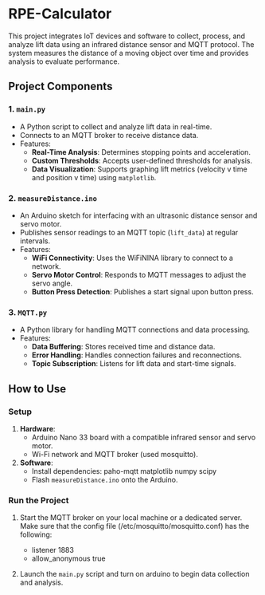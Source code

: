 # RPE-Calculator

This project integrates IoT devices and software to collect, process, and analyze lift data using an infrared distance sensor and MQTT protocol. The system measures the distance of a moving object over time and provides analysis to evaluate performance.

## Project Components

### 1. `main.py`
- A Python script to collect and analyze lift data in real-time.
- Connects to an MQTT broker to receive distance data.
- Features:
  - **Real-Time Analysis**: Determines stopping points and acceleration.
  - **Custom Thresholds**: Accepts user-defined thresholds for analysis.
  - **Data Visualization**: Supports graphing lift metrics (velocity v time and position v time) using `matplotlib`.

### 2. `measureDistance.ino`
- An Arduino sketch for interfacing with an ultrasonic distance sensor and servo motor.
- Publishes sensor readings to an MQTT topic (`lift_data`) at regular intervals.
- Features:
  - **WiFi Connectivity**: Uses the WiFiNINA library to connect to a network.
  - **Servo Motor Control**: Responds to MQTT messages to adjust the servo angle.
  - **Button Press Detection**: Publishes a start signal upon button press.

### 3. `MQTT.py`
- A Python library for handling MQTT connections and data processing.
- Features:
  - **Data Buffering**: Stores received time and distance data.
  - **Error Handling**: Handles connection failures and reconnections.
  - **Topic Subscription**: Listens for lift data and start-time signals.

## How to Use

### Setup
1. **Hardware**:
   - Arduino Nano 33 board with a compatible infrared sensor and servo motor.
   - Wi-Fi network and MQTT broker (used mosquitto).
2. **Software**:
   - Install dependencies:
     paho-mqtt
     matplotlib
     numpy
     scipy
   - Flash `measureDistance.ino` onto the Arduino.

### Run the Project
1. Start the MQTT broker on your local machine or a dedicated server. Make sure that the config file (/etc/mosquitto/mosquitto.conf) has the following:
   - listener 1883
   - allow_anonymous true

3. Launch the `main.py` script and turn on arduino to begin data collection and analysis.
